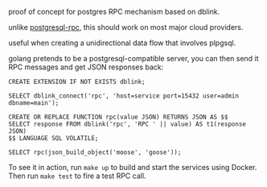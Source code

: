 proof of concept for postgres RPC mechanism based on dblink.

unlike [postgresql-rpc](https://github.com/simon-engledew/postgresql-rpc), this should work on most major cloud providers.

useful when creating a unidirectional data flow that involves plpgsql.

golang pretends to be a postgresql-compatible server, you can then send it RPC messages and get JSON responses back:

```
CREATE EXTENSION IF NOT EXISTS dblink;

SELECT dblink_connect('rpc', 'host=service port=15432 user=admin dbname=main');

CREATE OR REPLACE FUNCTION rpc(value JSON) RETURNS JSON AS $$
SELECT response FROM dblink('rpc', 'RPC ' || value) AS t1(response JSON)
$$ LANGUAGE SQL VOLATILE;

SELECT rpc(json_build_object('moose', 'goose'));
```

To see it in action, run `make up` to build and start the services using Docker. Then run `make test` to fire a test RPC call.